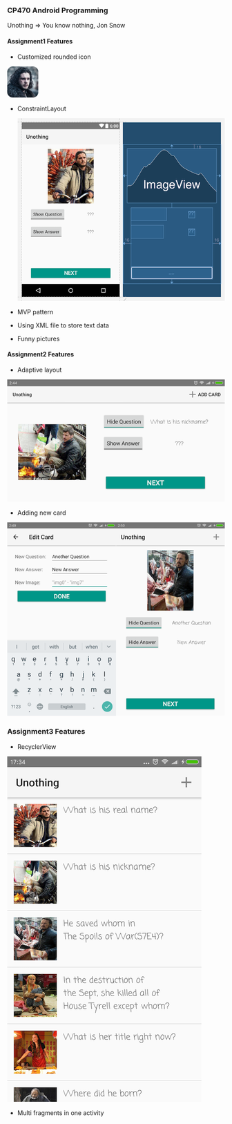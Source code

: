 ### CP470 Android Programming

Unothing => You know nothing, Jon Snow

#### Assignment1 Features

- Customized rounded icon

![](./app/src/main/res/mipmap-hdpi/ic_launcher.png)

- ConstraintLayout

  ![](./screenshots/s1.png)

- MVP pattern

- Using XML file to store text data

- Funny pictures

#### Assignment2 Features

- Adaptive layout

![](./screenshots/s2.png)

- Adding new card

![](./screenshots/s4.png)

### Assignment3 Features

- RecyclerView

![](./screenshots/s5.png)

- Multi fragments in one activity
